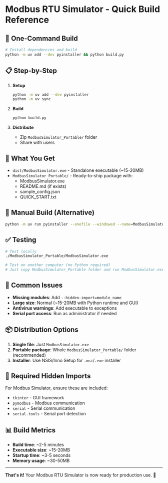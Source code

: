 # Modbus RTU Simulator - Quick Build Reference

## 🚀 One-Command Build

```bash
# Install dependencies and build
python -m uv add --dev pyinstaller && python build.py
```

## 📋 Step-by-Step

1. **Setup**
   ```bash
   python -m uv add --dev pyinstaller
   python -m uv sync
   ```

2. **Build**
   ```bash
   python build.py
   ```

3. **Distribute**
   - Zip `ModbusSimulator_Portable/` folder
   - Share with users

## 📁 What You Get

- `dist/ModbusSimulator.exe` - Standalone executable (~15-20MB)
- `ModbusSimulator_Portable/` - Ready-to-ship package with:
  - ModbusSimulator.exe
  - README.md (if exists)
  - sample_config.json
  - QUICK_START.txt

## 🔧 Manual Build (Alternative)

```bash
python -m uv run pyinstaller --onefile --windowed --name=ModbusSimulator --hidden-import=tkinter --hidden-import=pymodbus --hidden-import=serial --hidden-import=serial.tools modbus_simulator_gui.py
```

## ✅ Testing

```bash
# Test locally
./ModbusSimulator_Portable/ModbusSimulator.exe

# Test on another computer (no Python required)
# Just copy ModbusSimulator_Portable folder and run ModbusSimulator.exe
```

## 🐛 Common Issues

- **Missing modules**: Add `--hidden-import=module_name`
- **Large size**: Normal (~15-20MB with Python runtime and GUI)
- **Antivirus warnings**: Add executable to exceptions
- **Serial port access**: Run as administrator if needed

## 📦 Distribution Options

1. **Single file**: Just `ModbusSimulator.exe`
2. **Portable package**: Whole `ModbusSimulator_Portable/` folder (recommended)
3. **Installer**: Use NSIS/Inno Setup for `.msi`/`.exe` installer

## 🔧 Required Hidden Imports

For Modbus Simulator, ensure these are included:
- `tkinter` - GUI framework
- `pymodbus` - Modbus communication
- `serial` - Serial communication
- `serial.tools` - Serial port detection

## 📊 Build Metrics

- **Build time**: ~2-5 minutes
- **Executable size**: ~15-20MB
- **Startup time**: ~3-5 seconds
- **Memory usage**: ~30-50MB

---

**That's it!** Your Modbus RTU Simulator is now ready for production use. 🎉
